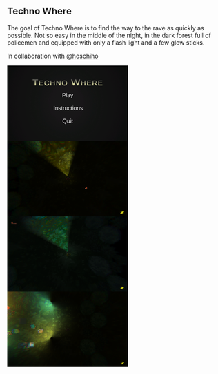 ## Techno Where

The goal of Techno Where is to find the way to the rave as quickly as possible. Not so easy in the middle of the night, in the dark forest full of policemen and equipped with only a flash light and a few glow sticks. 

In collaboration with <a href="https://github.com/hoschiho">@hoschiho</a>

<img src="https://github.com/marcschny/TechnoWhere/blob/main/Assets/Imports/screenshots/technowhere1.png" width="280" align="left"/>
<img src="https://github.com/marcschny/TechnoWhere/blob/main/Assets/Imports/screenshots/technowhere2.png" width="280" align="left"/>
<img src="https://github.com/marcschny/TechnoWhere/blob/main/Assets/Imports/screenshots/technowhere3.png" width="280" align="left"/>
<img src="https://github.com/marcschny/TechnoWhere/blob/main/Assets/Imports/screenshots/technowhere4.png" width="280" align="left" />
